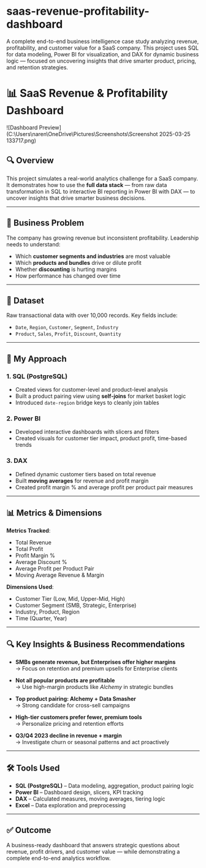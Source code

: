 # saas-revenue-profitability-dashboard
A complete end-to-end business intelligence case study analyzing revenue, profitability, and customer value for a SaaS company. This project uses SQL for data modeling, Power BI for visualization, and DAX for dynamic business logic — focused on uncovering insights that drive smarter product, pricing, and retention strategies.
# 📊 SaaS Revenue & Profitability Dashboard

![Dashboard Preview](C:\Users\naren\OneDrive\Pictures\Screenshots\Screenshot 2025-03-25 133717.png)


## 🔍 Overview  
This project simulates a real-world analytics challenge for a SaaS company. It demonstrates how to use the **full data stack** — from raw data transformation in SQL to interactive BI reporting in Power BI with DAX — to uncover insights that drive smarter business decisions.

---

## 💼 Business Problem  
The company has growing revenue but inconsistent profitability. Leadership needs to understand:
- Which **customer segments and industries** are most valuable  
- Which **products and bundles** drive or dilute profit  
- Whether **discounting** is hurting margins  
- How performance has changed over time

---

## 📁 Dataset  
Raw transactional data with over 10,000 records. Key fields include:
- `Date`, `Region`, `Customer`, `Segment`, `Industry`  
- `Product`, `Sales`, `Profit`, `Discount`, `Quantity`

---

## 🧱 My Approach

### 1. SQL (PostgreSQL)
- Created views for customer-level and product-level analysis  
- Built a product pairing view using **self-joins** for market basket logic  
- Introduced `date-region` bridge keys to cleanly join tables

### 2. Power BI
- Developed interactive dashboards with slicers and filters  
- Created visuals for customer tier impact, product profit, time-based trends

### 3. DAX
- Defined dynamic customer tiers based on total revenue  
- Built **moving averages** for revenue and profit margin  
- Created profit margin % and average profit per product pair measures

---

## 📊 Metrics & Dimensions

**Metrics Tracked**:
- Total Revenue  
- Total Profit  
- Profit Margin %  
- Average Discount %  
- Average Profit per Product Pair  
- Moving Average Revenue & Margin

**Dimensions Used**:
- Customer Tier (Low, Mid, Upper-Mid, High)  
- Customer Segment (SMB, Strategic, Enterprise)  
- Industry, Product, Region  
- Time (Quarter, Year)

---

## 🔍 Key Insights & Business Recommendations

- **SMBs generate revenue, but Enterprises offer higher margins**  
  → Focus on retention and premium upsells for Enterprise clients

- **Not all popular products are profitable**  
  → Use high-margin products like *Alchemy* in strategic bundles

- **Top product pairing: Alchemy + Data Smasher**  
  → Strong candidate for cross-sell campaigns

- **High-tier customers prefer fewer, premium tools**  
  → Personalize pricing and retention efforts

- **Q3/Q4 2023 decline in revenue + margin**  
  → Investigate churn or seasonal patterns and act proactively

---

## 🛠 Tools Used

- **SQL (PostgreSQL)** – Data modeling, aggregation, product pairing logic  
- **Power BI** – Dashboard design, slicers, KPI tracking  
- **DAX** – Calculated measures, moving averages, tiering logic  
- **Excel** – Data exploration and preprocessing

---

## ✅ Outcome

A business-ready dashboard that answers strategic questions about revenue, profit drivers, and customer value — while demonstrating a complete end-to-end analytics workflow.
